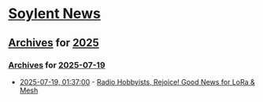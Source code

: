 # [Soylent News](../../../README.md)

## [Archives](../../index.md) for [2025](../index.md)

### [Archives](../../index.md) for [2025-07-19](index.md)

* [2025-07-19, 01:37:00](https://soylentnews.org/article.pl?sid=25/07/18/0124213&from=rss) - [Radio Hobbyists, Rejoice! Good News for LoRa & Mesh](https://soylentnews.org/article.pl?sid=25/07/18/0124213&from=rss)
